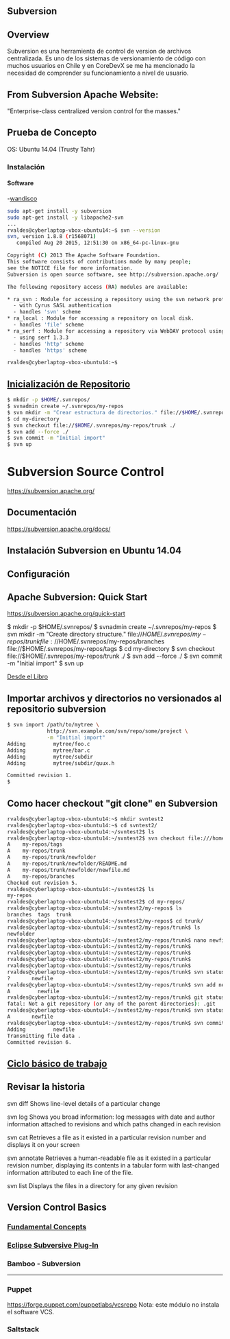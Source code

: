 ## Subversion

## Overview

Subversion es una herramienta de control de version de archivos centralizada. 
Es uno de los sistemas de versionamiento de código con muchos usuarios en Chile
y en CoreDevX se me ha mencionado la necesidad de comprender su funcionamiento 
a nivel de usuario.


## From Subversion Apache Website:

"Enterprise-class centralized version control for the masses."


## Prueba de Concepto

OS: Ubuntu 14.04 (Trusty Tahr)

### Instalación

#### Software

-[wandisco](https://www.wandisco.com/subversion/download#ubuntu)

```bash
sudo apt-get install -y subversion
sudo apt-get install -y libapache2-svn
...
rvaldes@cyberlaptop-vbox-ubuntu14:~$ svn --version
svn, version 1.8.8 (r1568071)
   compiled Aug 20 2015, 12:51:30 on x86_64-pc-linux-gnu

Copyright (C) 2013 The Apache Software Foundation.
This software consists of contributions made by many people;
see the NOTICE file for more information.
Subversion is open source software, see http://subversion.apache.org/

The following repository access (RA) modules are available:

* ra_svn : Module for accessing a repository using the svn network protocol.
  - with Cyrus SASL authentication
  - handles 'svn' scheme
* ra_local : Module for accessing a repository on local disk.
  - handles 'file' scheme
* ra_serf : Module for accessing a repository via WebDAV protocol using serf.
  - using serf 1.3.3
  - handles 'http' scheme
  - handles 'https' scheme

rvaldes@cyberlaptop-vbox-ubuntu14:~$ 
```


## [Inicialización de Repositorio](https://subversion.apache.org/quick-start)

```bash
$ mkdir -p $HOME/.svnrepos/
$ svnadmin create ~/.svnrepos/my-repos
$ svn mkdir -m "Crear estructura de directorios." file://$HOME/.svnrepos/my-repos/trunk file://$HOME/.svnrepos/my-repos/branches file://$HOME/.svnrepos/my-repos/tags
$ cd my-directory
$ svn checkout file://$HOME/.svnrepos/my-repos/trunk ./
$ svn add --force ./
$ svn commit -m "Initial import"
$ svn up
```


# Subversion Source Control 
https://subversion.apache.org/


## Documentación

https://subversion.apache.org/docs/

## Instalación Subversion en Ubuntu 14.04
## Configuración
## Apache Subversion: Quick Start

https://subversion.apache.org/quick-start

$ mkdir -p $HOME/.svnrepos/
$ svnadmin create ~/.svnrepos/my-repos
$ svn mkdir -m "Create directory structure." file://$HOME/.svnrepos/my-repos/trunk file://$HOME/.svnrepos/my-repos/branches file://$HOME/.svnrepos/my-repos/tags
$ cd my-directory
$ svn checkout file://$HOME/.svnrepos/my-repos/trunk ./
$ svn add --force ./
$ svn commit -m "Initial import"
$ svn up


[Desde el Libro](http://svnbook.red-bean.com/nightly/en/svn.intro.quickstart.html)


## Importar archivos y directorios no versionados al repositorio subversion


```bash
$ svn import /path/to/mytree \
             http://svn.example.com/svn/repo/some/project \
             -m "Initial import"
Adding         mytree/foo.c
Adding         mytree/bar.c
Adding         mytree/subdir
Adding         mytree/subdir/quux.h

Committed revision 1.
$
```

## Como hacer checkout "git clone" en Subversion

```bash
rvaldes@cyberlaptop-vbox-ubuntu14:~$ mkdir svntest2
rvaldes@cyberlaptop-vbox-ubuntu14:~$ cd svntest2/
rvaldes@cyberlaptop-vbox-ubuntu14:~/svntest2$ ls
rvaldes@cyberlaptop-vbox-ubuntu14:~/svntest2$ svn checkout file:///home/rvaldes/.svnrepos/my-repos/
A    my-repos/tags
A    my-repos/trunk
A    my-repos/trunk/newfolder
A    my-repos/trunk/newfolder/README.md
A    my-repos/trunk/newfolder/newfile.md
A    my-repos/branches
Checked out revision 5.
rvaldes@cyberlaptop-vbox-ubuntu14:~/svntest2$ ls
my-repos
rvaldes@cyberlaptop-vbox-ubuntu14:~/svntest2$ cd my-repos/
rvaldes@cyberlaptop-vbox-ubuntu14:~/svntest2/my-repos$ ls
branches  tags  trunk
rvaldes@cyberlaptop-vbox-ubuntu14:~/svntest2/my-repos$ cd trunk/
rvaldes@cyberlaptop-vbox-ubuntu14:~/svntest2/my-repos/trunk$ ls
newfolder
rvaldes@cyberlaptop-vbox-ubuntu14:~/svntest2/my-repos/trunk$ nano newfile
rvaldes@cyberlaptop-vbox-ubuntu14:~/svntest2/my-repos/trunk$ 
rvaldes@cyberlaptop-vbox-ubuntu14:~/svntest2/my-repos/trunk$ 
rvaldes@cyberlaptop-vbox-ubuntu14:~/svntest2/my-repos/trunk$ 
rvaldes@cyberlaptop-vbox-ubuntu14:~/svntest2/my-repos/trunk$ 
rvaldes@cyberlaptop-vbox-ubuntu14:~/svntest2/my-repos/trunk$ svn status
?       newfile
rvaldes@cyberlaptop-vbox-ubuntu14:~/svntest2/my-repos/trunk$ svn add newfile 
A         newfile
rvaldes@cyberlaptop-vbox-ubuntu14:~/svntest2/my-repos/trunk$ git status
fatal: Not a git repository (or any of the parent directories): .git
rvaldes@cyberlaptop-vbox-ubuntu14:~/svntest2/my-repos/trunk$ svn status
A       newfile
rvaldes@cyberlaptop-vbox-ubuntu14:~/svntest2/my-repos/trunk$ svn commit -m "Agrega archivo desde otro folder"
Adding         newfile
Transmitting file data .
Committed revision 6.
```

## [Ciclo básico de trabajo](http://svnbook.red-bean.com/en/1.7/svn.tour.cycle.html)



## Revisar la historia

svn diff
Shows line-level details of a particular change

svn log
Shows you broad information: log messages with date and author information attached to revisions and which paths changed in each revision

svn cat
Retrieves a file as it existed in a particular revision number and displays it on your screen

svn annotate
Retrieves a human-readable file as it existed in a particular revision number, displaying its contents in a tabular form with last-changed information attributed to each line of the file.

svn list
Displays the files in a directory for any given revision

## Version Control Basics 
### [Fundamental Concepts](http://svnbook.red-bean.com/en/1.7/svn.basic.version-control-basics.html)




### [Eclipse Subversive Plug-In](https://eclipse.org/subversive/installation-instructions.php)

### Bamboo - Subversion
---


### Puppet

https://forge.puppet.com/puppetlabs/vcsrepo
Nota: este módulo no instala el software VCS.

### Saltstack
